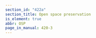 ```yaml
---
section_id: "422a"
section_title: Open space preservation
is_element: true
abbr: OSP
page_in_manual: 420-3
---
```

